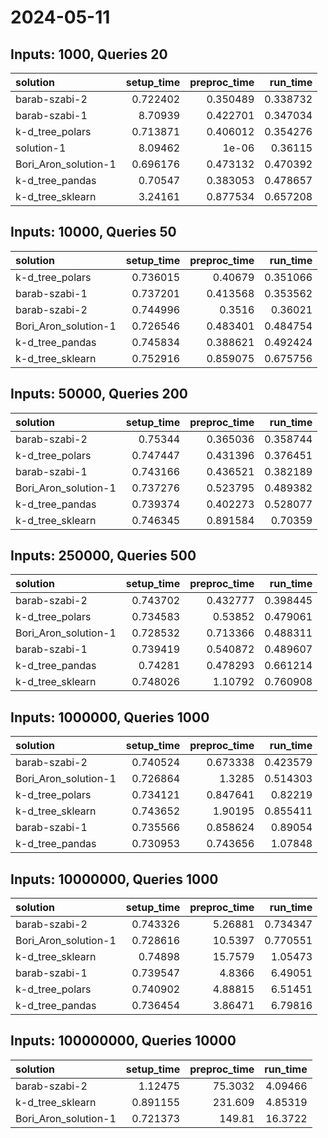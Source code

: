 # 2024-05-11

## Inputs: 1000, Queries 20

| solution             |   setup_time |   preproc_time |   run_time |
|:---------------------|-------------:|---------------:|-----------:|
| barab-szabi-2        |     0.722402 |       0.350489 |   0.338732 |
| barab-szabi-1        |     8.70939  |       0.422701 |   0.347034 |
| k-d_tree_polars      |     0.713871 |       0.406012 |   0.354276 |
| solution-1           |     8.09462  |       1e-06    |   0.36115  |
| Bori_Aron_solution-1 |     0.696176 |       0.473132 |   0.470392 |
| k-d_tree_pandas      |     0.70547  |       0.383053 |   0.478657 |
| k-d_tree_sklearn     |     3.24161  |       0.877534 |   0.657208 |

## Inputs: 10000, Queries 50

| solution             |   setup_time |   preproc_time |   run_time |
|:---------------------|-------------:|---------------:|-----------:|
| k-d_tree_polars      |     0.736015 |       0.40679  |   0.351066 |
| barab-szabi-1        |     0.737201 |       0.413568 |   0.353562 |
| barab-szabi-2        |     0.744996 |       0.3516   |   0.36021  |
| Bori_Aron_solution-1 |     0.726546 |       0.483401 |   0.484754 |
| k-d_tree_pandas      |     0.745834 |       0.388621 |   0.492424 |
| k-d_tree_sklearn     |     0.752916 |       0.859075 |   0.675756 |

## Inputs: 50000, Queries 200

| solution             |   setup_time |   preproc_time |   run_time |
|:---------------------|-------------:|---------------:|-----------:|
| barab-szabi-2        |     0.75344  |       0.365036 |   0.358744 |
| k-d_tree_polars      |     0.747447 |       0.431396 |   0.376451 |
| barab-szabi-1        |     0.743166 |       0.436521 |   0.382189 |
| Bori_Aron_solution-1 |     0.737276 |       0.523795 |   0.489382 |
| k-d_tree_pandas      |     0.739374 |       0.402273 |   0.528077 |
| k-d_tree_sklearn     |     0.746345 |       0.891584 |   0.70359  |

## Inputs: 250000, Queries 500

| solution             |   setup_time |   preproc_time |   run_time |
|:---------------------|-------------:|---------------:|-----------:|
| barab-szabi-2        |     0.743702 |       0.432777 |   0.398445 |
| k-d_tree_polars      |     0.734583 |       0.53852  |   0.479061 |
| Bori_Aron_solution-1 |     0.728532 |       0.713366 |   0.488311 |
| barab-szabi-1        |     0.739419 |       0.540872 |   0.489607 |
| k-d_tree_pandas      |     0.74281  |       0.478293 |   0.661214 |
| k-d_tree_sklearn     |     0.748026 |       1.10792  |   0.760908 |

## Inputs: 1000000, Queries 1000

| solution             |   setup_time |   preproc_time |   run_time |
|:---------------------|-------------:|---------------:|-----------:|
| barab-szabi-2        |     0.740524 |       0.673338 |   0.423579 |
| Bori_Aron_solution-1 |     0.726864 |       1.3285   |   0.514303 |
| k-d_tree_polars      |     0.734121 |       0.847641 |   0.82219  |
| k-d_tree_sklearn     |     0.743652 |       1.90195  |   0.855411 |
| barab-szabi-1        |     0.735566 |       0.858624 |   0.89054  |
| k-d_tree_pandas      |     0.730953 |       0.743656 |   1.07848  |

## Inputs: 10000000, Queries 1000

| solution             |   setup_time |   preproc_time |   run_time |
|:---------------------|-------------:|---------------:|-----------:|
| barab-szabi-2        |     0.743326 |        5.26881 |   0.734347 |
| Bori_Aron_solution-1 |     0.728616 |       10.5397  |   0.770551 |
| k-d_tree_sklearn     |     0.74898  |       15.7579  |   1.05473  |
| barab-szabi-1        |     0.739547 |        4.8366  |   6.49051  |
| k-d_tree_polars      |     0.740902 |        4.88815 |   6.51451  |
| k-d_tree_pandas      |     0.736454 |        3.86471 |   6.79816  |

## Inputs: 100000000, Queries 10000

| solution             |   setup_time |   preproc_time |   run_time |
|:---------------------|-------------:|---------------:|-----------:|
| barab-szabi-2        |     1.12475  |        75.3032 |    4.09466 |
| k-d_tree_sklearn     |     0.891155 |       231.609  |    4.85319 |
| Bori_Aron_solution-1 |     0.721373 |       149.81   |   16.3722  |